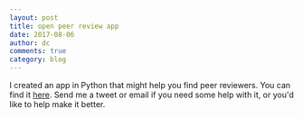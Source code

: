 ```yaml
---
layout: post
title: open peer review app
date: 2017-08-06
author: dc
comments: true
category: blog
---
```

I created an app in Python that might help you find peer reviewers. You can find it <a href="https://github.com/dnck/open_peer_review">here</a>. Send me a tweet or email if you need some help with it, or you'd like to help make it better.
